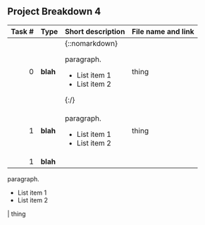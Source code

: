 ---
---
## Project Breakdown 4

| Task # | Type | Short description | File name and link |
| ---: | --- | --- | --- |
|0| **blah**  |{::nomarkdown} <p>paragraph.</p> <ul><li>List item 1</li><li>List item 2</li></ul> {:/}| thing
|1| **blah**  |<p>paragraph.</p> <ul><li>List item 1</li><li>List item 2</li></ul>| thing
|1| **blah**  |

paragraph. 

- List item 1
- List item 2 

| thing
